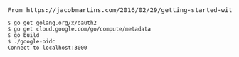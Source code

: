<pre>
From https://jacobmartins.com/2016/02/29/getting-started-with-oauth2-in-go/
</pre>

```
$ go get golang.org/x/oauth2
$ go get cloud.google.com/go/compute/metadata
$ go build
$ ./google-oidc 
Connect to localhost:3000
```

